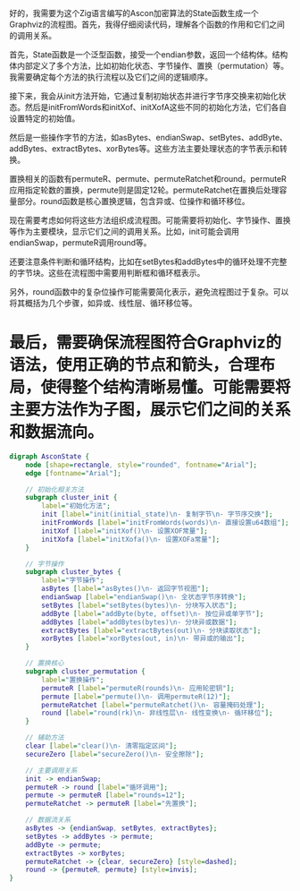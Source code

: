 好的，我需要为这个Zig语言编写的Ascon加密算法的State函数生成一个Graphviz的流程图。首先，我得仔细阅读代码，理解各个函数的作用和它们之间的调用关系。

首先，State函数是一个泛型函数，接受一个endian参数，返回一个结构体。结构体内部定义了多个方法，比如初始化状态、字节操作、置换（permutation）等。我需要确定每个方法的执行流程以及它们之间的逻辑顺序。

接下来，我会从init方法开始，它通过复制初始状态并进行字节序交换来初始化状态。然后是initFromWords和initXof、initXofA这些不同的初始化方法，它们各自设置特定的初始值。

然后是一些操作字节的方法，如asBytes、endianSwap、setBytes、addByte、addBytes、extractBytes、xorBytes等。这些方法主要处理状态的字节表示和转换。

置换相关的函数有permuteR、permute、permuteRatchet和round。permuteR应用指定轮数的置换，permute则是固定12轮。permuteRatchet在置换后处理容量部分。round函数是核心置换逻辑，包含异或、位操作和循环移位。

现在需要考虑如何将这些方法组织成流程图。可能需要将初始化、字节操作、置换等作为主要模块，显示它们之间的调用关系。比如，init可能会调用endianSwap，permuteR调用round等。

还要注意条件判断和循环结构，比如在setBytes和addBytes中的循环处理不完整的字节块。这些在流程图中需要用判断框和循环框表示。

另外，round函数中的复杂位操作可能需要简化表示，避免流程图过于复杂。可以将其概括为几个步骤，如异或、线性层、循环移位等。

最后，需要确保流程图符合Graphviz的语法，使用正确的节点和箭头，合理布局，使得整个结构清晰易懂。可能需要将主要方法作为子图，展示它们之间的关系和数据流向。
================================================
```dot
digraph AsconState {
    node [shape=rectangle, style="rounded", fontname="Arial"];
    edge [fontname="Arial"];

    // 初始化相关方法
    subgraph cluster_init {
        label="初始化方法";
        init [label="init(initial_state)\n- 复制字节\n- 字节序交换"];
        initFromWords [label="initFromWords(words)\n- 直接设置u64数组"];
        initXof [label="initXof()\n- 设置XOF常量"];
        initXofa [label="initXofa()\n- 设置XOFa常量"];
    }

    // 字节操作
    subgraph cluster_bytes {
        label="字节操作";
        asBytes [label="asBytes()\n- 返回字节视图"];
        endianSwap [label="endianSwap()\n- 全状态字节序转换"];
        setBytes [label="setBytes(bytes)\n- 分块写入状态"];
        addByte [label="addByte(byte, offset)\n- 按位异或单字节"];
        addBytes [label="addBytes(bytes)\n- 分块异或数据"];
        extractBytes [label="extractBytes(out)\n- 分块读取状态"];
        xorBytes [label="xorBytes(out, in)\n- 带异或的输出"];
    }

    // 置换核心
    subgraph cluster_permutation {
        label="置换操作";
        permuteR [label="permuteR(rounds)\n- 应用轮密钥"];
        permute [label="permute()\n- 调用permuteR(12)"];
        permuteRatchet [label="permuteRatchet()\n- 容量掩码处理"];
        round [label="round(rk)\n- 非线性层\n- 线性变换\n- 循环移位"];
    }

    // 辅助方法
    clear [label="clear()\n- 清零指定区间"];
    secureZero [label="secureZero()\n- 安全擦除"];

    // 主要调用关系
    init -> endianSwap;
    permuteR -> round [label="循环调用"];
    permute -> permuteR [label="rounds=12"];
    permuteRatchet -> permuteR [label="先置换"];

    // 数据流关系
    asBytes -> {endianSwap, setBytes, extractBytes};
    setBytes -> addBytes -> permute;
    addByte -> permute;
    extractBytes -> xorBytes;
    permuteRatchet -> {clear, secureZero} [style=dashed];
    round -> {permuteR, permute} [style=invis];
}
```